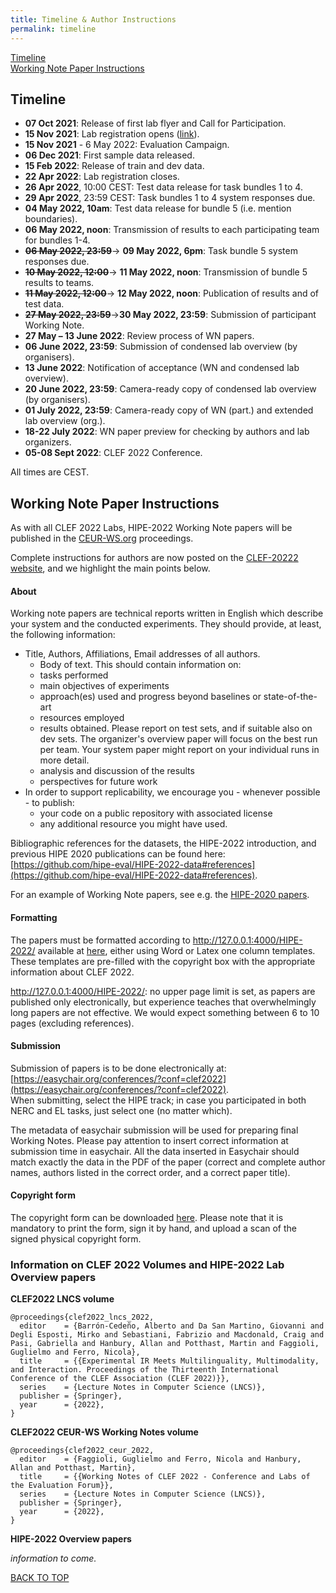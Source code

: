 ```yaml
---
title: Timeline & Author Instructions
permalink: timeline
---
```



<!--ts-->
[Timeline](./timeline.md#timeline)    
[Working Note Paper Instructions](./timeline.md#working-notes-instructions)
<!--te-->

## Timeline

* **07 Oct 2021**: Release of first lab flyer and Call for Participation.
* **15 Nov 2021**: Lab registration opens ([link](https://clef2022-labs-registration.dei.unipd.it/)).
* **15 Nov 2021** - 6 May 2022: Evaluation Campaign.
* **06 Dec 2021**: First sample data released.
* **15 Feb 2022**: Release of train and dev data.
* **22 Apr 2022**: Lab registration closes.
* **26 Apr 2022**, 10:00 CEST: Test data release for task bundles 1 to 4.
* **29 Apr 2022**, 23:59 CEST: Task bundles 1 to 4 system responses due.
* **04 May 2022, 10am**: Test data release for bundle 5 (i.e. mention boundaries).
* **06 May 2022, noon**: Transmission of results to each participating team for bundles 1-4.
* ~~**06 May 2022, 23:59**~~-> **09 May 2022, 6pm**: Task bundle 5 system responses due. 
* ~~**10 May 2022, 12:00**~~-> **11 May 2022, noon**: Transmission of bundle 5 results to teams. 
* ~~**11 May 2022, 12:00**~~-> **12 May 2022, noon**: Publication of results and of test data.
* ~~**27 May 2022, 23:59**~~->**30 May 2022, 23:59**: Submission of participant Working Note.
* **27 May – 13 June 2022**: Review process of WN papers.
* **06 June 2022, 23:59**: Submission of condensed lab overview (by organisers).
* **13 June 2022**: Notification of acceptance (WN and condensed lab overview).
* **20 June 2022, 23:59**: Camera-ready copy of condensed lab overview (by organisers).
* **01 July 2022, 23:59**: Camera-ready copy of WN (part.) and extended lab overview (org.).
* **18-22 July 2022**: WN paper preview for checking by authors and lab organizers.
* **05-08 Sept 2022**: CLEF 2022 Conference.

All times are CEST.


## Working Note Paper Instructions


As with all CLEF 2022 Labs, HIPE-2022 Working Note papers will be published in the [CEUR-WS.org](http://ceur-ws.org/) proceedings.

Complete instructions for authors are now posted on the [CLEF-20222 website](https://clef2022.clef-initiative.eu/index.php?page=Pages/instructions_for_authors.html), and we highlight the main points below.

#### About

Working note papers are technical reports written in English which describe your system and the conducted experiments. They should provide, at least, the following information:

* Title, Authors, Affiliations, Email addresses of all authors.  
	* Body of text. This should contain information on:  
	* tasks performed  
	* main objectives of experiments  
	* approach(es) used and progress beyond baselines or state-of-the-art  
	* resources employed  
	* results obtained. Please report on test sets, and if suitable also on dev sets.  The organizer's overview paper will focus on the best run per team. Your system paper might report on your individual runs in more detail.
	* analysis and discussion of the results  
	* perspectives for future work
* In order to support replicability, we encourage you - whenever possible - to publish:
	* your code on a public repository with associated license
	* any additional resource you might have used.

Bibliographic references for the datasets, the HIPE-2022 introduction, and previous HIPE 2020 publications can be found here: [https://github.com/hipe-eval/HIPE-2022-data#references](https://github.com/hipe-eval/HIPE-2022-data#references). 

For an example of Working Note papers, see e.g. the [HIPE-2020 papers](http://ceur-ws.org/Vol-2696/).


#### Formatting
The papers must be formatted according to http://127.0.0.1:4000/HIPE-2022/ available at [here](https://drive.google.com/drive/folders/1atq0bC9hSDMicqm79Jeu6TWOR-q_BCRQ?usp=sharing), either using Word or Latex one column templates. These templates are pre-filled with the copyright box with the appropriate information about CLEF 2022.

http://127.0.0.1:4000/HIPE-2022/: no upper page limit is set, as papers are published only electronically, but experience teaches that overwhelmingly long papers are not effective. We would expect something between 6 to 10 pages (excluding references).

####  Submission
Submission of papers is to be done electronically at: [https://easychair.org/conferences/?conf=clef2022](https://easychair.org/conferences/?conf=clef2022).     
When submitting, select the HIPE track; in case you participated in both NERC and EL tasks, just select one (no matter which).


The metadata of easychair submission will be used for preparing final Working Notes. Please pay attention to insert correct information at submission time in easychair. All the data inserted in Easychair should match exactly the data in the PDF of the paper (correct and complete author names, authors listed in the correct order, and a correct paper title). 

#### Copyright form

The copyright form can be downloaded [here](https://drive.google.com/file/d/1pqwL_1zdANJsKqSRUx5_EIouQpEkHake/view?usp=sharing).
Please note that it is mandatory to print the form, sign it by hand, and upload a scan of the signed physical copyright form.


###  Information on CLEF 2022 Volumes and HIPE-2022 Lab Overview papers

**CLEF2022 LNCS volume**

```
@proceedings{clef2022_lncs_2022,
  editor    = {Barrón-Cedeño, Alberto and Da San Martino, Giovanni and Degli Esposti, Mirko and Sebastiani, Fabrizio and Macdonald, Craig and Pasi, Gabriella and Hanbury, Allan and Potthast, Martin and Faggioli, Guglielmo and Ferro, Nicola},
  title     = {{Experimental IR Meets Multilinguality, Multimodality, and Interaction. Proceedings of the Thirteenth International Conference of the CLEF Association (CLEF 2022)}},
  series    = {Lecture Notes in Computer Science (LNCS)},
  publisher = {Springer},
  year      = {2022},
}
```

**CLEF2022 CEUR-WS Working Notes volume**

```
@proceedings{clef2022_ceur_2022,
  editor    = {Faggioli, Guglielmo and Ferro, Nicola and Hanbury, Allan and Potthast, Martin},
  title     = {{Working Notes of CLEF 2022 - Conference and Labs of the Evaluation Forum}},
  series    = {Lecture Notes in Computer Science (LNCS)},
  publisher = {Springer},
  year      = {2022},
}
```


**HIPE-2022 Overview papers**

*information to come.*

[BACK TO TOP](#)


